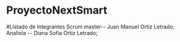 # ProyectoNextSmart
#Listado de Integrantes
Scrum master-- Juan Manuel Ortiz Letrado;
Analista -- Diana Sofia Ortiz Letrado;

